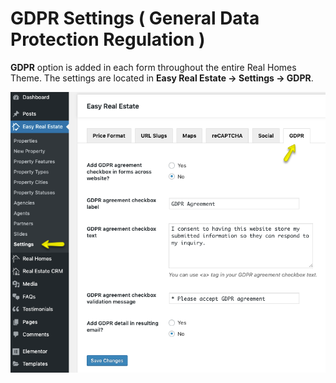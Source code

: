 # GDPR Settings ( General Data Protection Regulation )

**GDPR** option is added in each form throughout the entire Real Homes Theme. The settings are located in **Easy Real Estate → Settings → GDPR**.

![Real Homes Documentation - GDPR Settings](images/ere-tabs/gdpr.png)